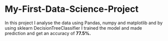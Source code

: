# My-First-Data-Science-Project
In this project I analyse the data using Pandas, numpy and matplotlib and by using sklearn DecisionTreeClassifier I trained the model and made prediction and get an accuracy of **77.5%.**
